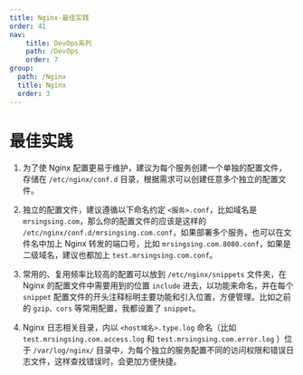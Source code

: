 ```yaml
---
title: Nginx-最佳实践
order: 41
nav:
    title: DevOps系列
    path: /DevOps
    order: 7
group:
  path: /Nginx
  title: Nginx
  order: 3
---
```


# 最佳实践

1. 为了使 Nginx 配置更易于维护，建议为每个服务创建一个单独的配置文件，存储在 `/etc/nginx/conf.d` 目录，根据需求可以创建任意多个独立的配置文件。

2. 独立的配置文件，建议遵循以下命名约定 `<服务>.conf`，比如域名是 `mrsingsing.com`，那么你的配置文件的应该是这样的 `/etc/nginx/conf.d/mrsingsing.com.conf`，如果部署多个服务，也可以在文件名中加上 Nginx 转发的端口号，比如 `mrsingsing.com.8080.conf`，如果是二级域名，建议也都加上 `test.mrsingsing.com.conf`。

3. 常用的、复用频率比较高的配置可以放到 `/etc/nginx/snippets` 文件夹，在 Nginx 的配置文件中需要用到的位置 `include` 进去，以功能来命名，并在每个 `snippet` 配置文件的开头注释标明主要功能和引入位置，方便管理。比如之前的 `gzip、cors` 等常用配置，我都设置了 `snippet`。

4. Nginx 日志相关目录，内以 `<host域名>.type.log` 命名（比如 `test.mrsingsing.com.access.log` 和 `test.mrsingsing.com.error.log` ）位于 `/var/log/nginx/` 目录中，为每个独立的服务配置不同的访问权限和错误日志文件，这样查找错误时，会更加方便快捷。
